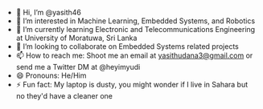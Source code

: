 - 👋 Hi, I’m @yasith46
- 👀 I’m interested in Machine Learning, Embedded Systems, and Robotics
- 🌱 I’m currently learning Electronic and Telecommunications Engineering at University of Moratuwa, Sri Lanka
- 💞️ I’m looking to collaborate on Embedded Systems related projects
- 📫 How to reach me: Shoot me an email at yasithudana3@gmail.com or send me a Twitter DM at @heyimyudi
- 😄 Pronouns: He/Him
- ⚡ Fun fact: My laptop is dusty, you might wonder if I live in Sahara but no they'd have a cleaner one

<!---
yasith46/yasith46 is a ✨ special ✨ repository because its `README.md` (this file) appears on your GitHub profile.
You can click the Preview link to take a look at your changes.
--->

